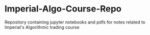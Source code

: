 # Imperial-Algo-Course-Repo
Repository containing jupyter notebooks and pdfs for notes related to Imperial's Algorithmic trading course
